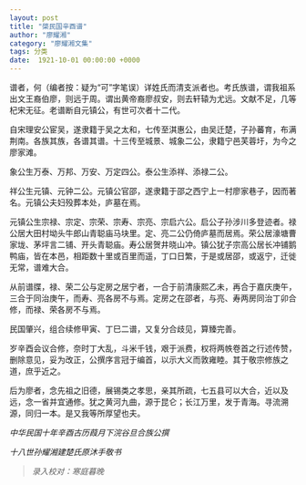 ```yaml
---
layout: post
title: "棨民国辛酉谱"
author: "廖耀湘"
category: "廖耀湘文集"
tags: 分类
date:  1921-10-01 00:00:00 +0000
---
```



谱者，何（编者按：疑为“可”字笔误）详姓氏而清支派者也。考氏族谱，谓我祖系出文王裔伯廖，则远于周。谓出黄帝裔廖叔安，则去轩辕为尤远。文献不足，几等杞宋无征。老谱断自元镇公，有世可次者十二代。

自宋理安公宦吴，遂隶籍于吴之太和，七传至淇惠公，由吴迁楚，子孙蕃育，布满荆南。各族其族，各谱其谱。十三传至城景、城象二公，隶籍宁邑芙蓉圩，为今之廖家滩。

象公生万泰、万邦、万安、万定四公。泰公生添祥、添禄二公。

祥公生元镇、元钟二公。元镇公官邵，遂隶籍于邵之西宁上一村廖家巷子，因而著名。元镇公夫妇殁葬本处，庐墓在焉。

元镇公生宗禄、宗定、宗荣、宗寿、宗亮、宗启六公。启公子孙涉川多登迹者。禄公居大田村坳头牛郎山青聪庙马块里。定、亮二公仍倚庐墓而居焉。荣公居濠塘曹家垅、茅坪言二铺、开头青聪庙。寿公居贺井晓山冲。镇公犹子宗高公居长冲铺鹅鸭庙，皆在本邑，相距数十里或百里而遥，丁口日繁，于是或居邵，或返宁，迁徙无常，谱难大合。

从前谱牒，禄、荣二公与定房之居宁者，一合于前清康熙乙未，再合于嘉庆庚午，三合于同治庚午，而寿、亮各房不与焉。定房之在邵者，与亮、寿两房同治丁卯合修，而禄、荣各房不与焉。

民国肇兴，组合续修甲寅、丁巳二谱，又复分合歧见，算臻完善。

岁辛酉会议合修，奈时丁大乱，斗米千钱，艰于派费，权将两帙卷首之行述传赞，删除意见，妥为改正，公撰序言冠于编首，以示大义而敦雍睦。其于敬宗修族之道，庶乎近之。

后为廖者，念先祖之旧德，展锡类之孝思，亲其所疏，七五县可以大合，近以及远，念一省并宜通修。犹之黄河九曲，源于昆仑；长江万里，发于青海。寻流溯源，同归一本。是又我等所厚望也夫。

*中华民国十年辛酉古历葭月下浣谷旦合族公撰*

*十八世孙耀湘建楚氏原沐手敬书*


>*录入校对：寒庭暮晚*
